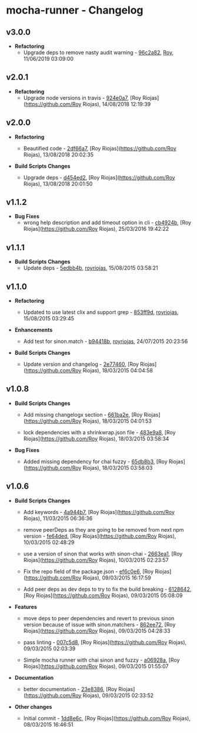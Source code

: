 
# mocha-runner - Changelog
## v3.0.0
- **Refactoring**
  - Upgrade deps to remove nasty audit warning - [96c2a82]( https://github.com/royriojas/mocha-runner/commit/96c2a82 ), [Roy](https://github.com/Roy), 11/06/2019 03:09:00

    
## v2.0.1
- **Refactoring**
  - Upgrade node versions in travis - [924e0a7]( https://github.com/royriojas/mocha-runner/commit/924e0a7 ), [Roy Riojas](https://github.com/Roy Riojas), 14/08/2018 12:19:39

    
## v2.0.0
- **Refactoring**
  - Beautified code - [2df66a7]( https://github.com/royriojas/mocha-runner/commit/2df66a7 ), [Roy Riojas](https://github.com/Roy Riojas), 13/08/2018 20:02:35

    
- **Build Scripts Changes**
  - Upgrade deps - [d454ed2]( https://github.com/royriojas/mocha-runner/commit/d454ed2 ), [Roy Riojas](https://github.com/Roy Riojas), 13/08/2018 20:01:50

    
## v1.1.2
- **Bug Fixes**
  - wrong help description and add timeout option in cli - [cb4924b]( https://github.com/royriojas/mocha-runner/commit/cb4924b ), [Roy Riojas](https://github.com/Roy Riojas), 25/03/2016 19:42:22

    
## v1.1.1
- **Build Scripts Changes**
  - Update deps - [5edbb4b]( https://github.com/royriojas/mocha-runner/commit/5edbb4b ), [royriojas](https://github.com/royriojas), 15/08/2015 03:58:21

    
## v1.1.0
- **Refactoring**
  - Updated to use latest clix and support grep - [853ff9d]( https://github.com/royriojas/mocha-runner/commit/853ff9d ), [royriojas](https://github.com/royriojas), 15/08/2015 03:29:45

    
- **Enhancements**
  - Add test for sinon.match - [b94418b]( https://github.com/royriojas/mocha-runner/commit/b94418b ), [royriojas](https://github.com/royriojas), 24/07/2015 20:23:56

    
- **Build Scripts Changes**
  - Update version and changelog - [2e77460]( https://github.com/royriojas/mocha-runner/commit/2e77460 ), [Roy Riojas](https://github.com/Roy Riojas), 18/03/2015 04:04:58

    
## v1.0.8
- **Build Scripts Changes**
  - Add missing changelogx section - [661ba2e]( https://github.com/royriojas/mocha-runner/commit/661ba2e ), [Roy Riojas](https://github.com/Roy Riojas), 18/03/2015 04:01:53

    
  - lock dependencies with a shrinkwrap.json file - [483e9a8]( https://github.com/royriojas/mocha-runner/commit/483e9a8 ), [Roy Riojas](https://github.com/Roy Riojas), 18/03/2015 03:58:34

    
- **Bug Fixes**
  - Added missing dependency for chai fuzzy - [65db8b3]( https://github.com/royriojas/mocha-runner/commit/65db8b3 ), [Roy Riojas](https://github.com/Roy Riojas), 18/03/2015 03:58:03

    
## v1.0.6
- **Build Scripts Changes**
  - Add keywords - [4a944b7]( https://github.com/royriojas/mocha-runner/commit/4a944b7 ), [Roy Riojas](https://github.com/Roy Riojas), 11/03/2015 06:36:36

    
  - remove peerDeps as they are going to be removed from next npm version - [fe64ded]( https://github.com/royriojas/mocha-runner/commit/fe64ded ), [Roy Riojas](https://github.com/Roy Riojas), 10/03/2015 02:48:29

    
  - use a version of sinon that works with sinon-chai - [2663ea1]( https://github.com/royriojas/mocha-runner/commit/2663ea1 ), [Roy Riojas](https://github.com/Roy Riojas), 10/03/2015 02:23:57

    
  - Fix the repo field of the package.json - [ef6c0e6]( https://github.com/royriojas/mocha-runner/commit/ef6c0e6 ), [Roy Riojas](https://github.com/Roy Riojas), 09/03/2015 16:17:59

    
  - Add peer deps as dev deps to try to fix the build breaking - [6128642]( https://github.com/royriojas/mocha-runner/commit/6128642 ), [Roy Riojas](https://github.com/Roy Riojas), 09/03/2015 05:08:09

    
- **Features**
  - move deps to peer dependencies and revert to previous sinon version because of issue with sinon.matchers - [862ee72]( https://github.com/royriojas/mocha-runner/commit/862ee72 ), [Roy Riojas](https://github.com/Roy Riojas), 09/03/2015 04:28:33

    
  - pass linting - [007c5d8]( https://github.com/royriojas/mocha-runner/commit/007c5d8 ), [Roy Riojas](https://github.com/Roy Riojas), 09/03/2015 02:03:39

    
  - Simple mocha runner with chai sinon and fuzzy - [a06928a]( https://github.com/royriojas/mocha-runner/commit/a06928a ), [Roy Riojas](https://github.com/Roy Riojas), 09/03/2015 01:55:07

    
- **Documentation**
  - better documentation - [23e8386]( https://github.com/royriojas/mocha-runner/commit/23e8386 ), [Roy Riojas](https://github.com/Roy Riojas), 09/03/2015 02:33:52

    
- **Other changes**
  - Initial commit - [1dd8e6c]( https://github.com/royriojas/mocha-runner/commit/1dd8e6c ), [Roy Riojas](https://github.com/Roy Riojas), 08/03/2015 16:46:51

    
